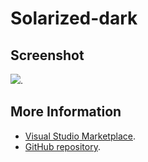 # Solarized-dark



## Screenshot
![](https://raw.githubusercontent.com/gerane/VSCodeThemes/master/gerane.Theme-Solarized-dark/screenshot.png).


## More Information
* [Visual Studio Marketplace](https://marketplace.visualstudio.com/items/gerane.Theme-Solarized-dark).
* [GitHub repository](https://github.com/gerane/VSCodeThemes).
